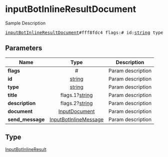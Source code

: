 # inputBotInlineResultDocument

Sample Description

<pre>
<a href="../constructor/inputBotInlineResultDocument.md">inputBotInlineResultDocument</a>#fff8fdc4 flags:# id:<a href="../type/string.md">string</a> type:<a href="../type/string.md">string</a> title:flags.1?<a href="../type/string.md">string</a> description:flags.2?<a href="../type/string.md">string</a> document:<a href="../type/InputDocument.md">InputDocument</a> send_message:<a href="../type/InputBotInlineMessage.md">InputBotInlineMessage</a> = <a href="../type/InputBotInlineResult.md">InputBotInlineResult</a>;
</pre>
## Parameters

| Name | Type | Description |
|------|:----:|-------------|
| **flags** | # | Param description |
| **id** | <a href="../type/string.md">string</a> | Param description |
| **type** | <a href="../type/string.md">string</a> | Param description |
| **title** | flags.1?<a href="../type/string.md">string</a> | Param description |
| **description** | flags.2?<a href="../type/string.md">string</a> | Param description |
| **document** | <a href="../type/InputDocument.md">InputDocument</a> | Param description |
| **send_message** | <a href="../type/InputBotInlineMessage.md">InputBotInlineMessage</a> | Param description |

## Type

<a href="../type/InputBotInlineResult.md">InputBotInlineResult</a>
